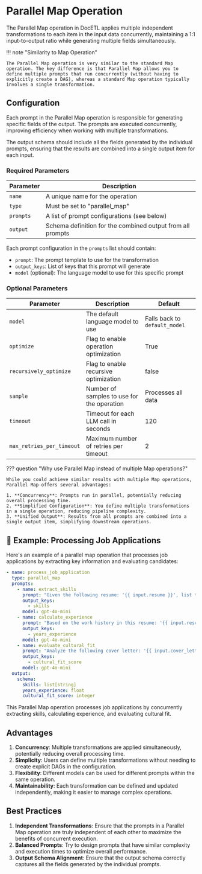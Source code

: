 # Parallel Map Operation

The Parallel Map operation in DocETL applies multiple independent transformations to each item in the input data concurrently, maintaining a 1:1 input-to-output ratio while generating multiple fields simultaneously.

!!! note "Similarity to Map Operation"

    The Parallel Map operation is very similar to the standard Map operation. The key difference is that Parallel Map allows you to define multiple prompts that run concurrently (without having to explicitly create a DAG), whereas a standard Map operation typically involves a single transformation.

## Configuration

Each prompt in the Parallel Map operation is responsible for generating specific fields of the output. The prompts are executed concurrently, improving efficiency when working with multiple transformations.

The output schema should include all the fields generated by the individual prompts, ensuring that the results are combined into a single output item for each input.

### Required Parameters

| Parameter | Description                                                |
| --------- | ---------------------------------------------------------- |
| `name`    | A unique name for the operation                            |
| `type`    | Must be set to "parallel_map"                              |
| `prompts` | A list of prompt configurations (see below)                |
| `output`  | Schema definition for the combined output from all prompts |

Each prompt configuration in the `prompts` list should contain:

- `prompt`: The prompt template to use for the transformation
- `output_keys`: List of keys that this prompt will generate
- `model` (optional): The language model to use for this specific prompt

### Optional Parameters

| Parameter                 | Description                                | Default                       |
| ------------------------- | ------------------------------------------ | ----------------------------- |
| `model`                   | The default language model to use          | Falls back to `default_model` |
| `optimize`                | Flag to enable operation optimization      | True                          |
| `recursively_optimize`    | Flag to enable recursive optimization      | false                         |
| `sample`             | Number of samples to use for the operation | Processes all data            |
| `timeout`                 | Timeout for each LLM call in seconds       | 120                           |
| `max_retries_per_timeout` | Maximum number of retries per timeout      | 2                             |

??? question "Why use Parallel Map instead of multiple Map operations?"

    While you could achieve similar results with multiple Map operations, Parallel Map offers several advantages:

    1. **Concurrency**: Prompts run in parallel, potentially reducing overall processing time.
    2. **Simplified Configuration**: You define multiple transformations in a single operation, reducing pipeline complexity.
    3. **Unified Output**: Results from all prompts are combined into a single output item, simplifying downstream operations.

## 🚀 Example: Processing Job Applications

Here's an example of a parallel map operation that processes job applications by extracting key information and evaluating candidates:

```yaml
- name: process_job_application
  type: parallel_map
  prompts:
    - name: extract_skills
      prompt: "Given the following resume: '{{ input.resume }}', list the top 5 relevant skills for a software engineering position."
      output_keys:
        - skills
      model: gpt-4o-mini
    - name: calculate_experience
      prompt: "Based on the work history in this resume: '{{ input.resume }}', calculate the total years of relevant experience for a software engineering role."
      output_keys:
        - years_experience
      model: gpt-4o-mini
    - name: evaluate_cultural_fit
      prompt: "Analyze the following cover letter: '{{ input.cover_letter }}'. Rate the candidate's potential cultural fit on a scale of 1-10, where 10 is the highest."
      output_keys:
        - cultural_fit_score
      model: gpt-4o-mini
  output:
    schema:
      skills: list[string]
      years_experience: float
      cultural_fit_score: integer
```

This Parallel Map operation processes job applications by concurrently extracting skills, calculating experience, and evaluating cultural fit.

## Advantages

1. **Concurrency**: Multiple transformations are applied simultaneously, potentially reducing overall processing time.
2. **Simplicity**: Users can define multiple transformations without needing to create explicit DAGs in the configuration.
3. **Flexibility**: Different models can be used for different prompts within the same operation.
4. **Maintainability**: Each transformation can be defined and updated independently, making it easier to manage complex operations.

## Best Practices

1. **Independent Transformations**: Ensure that the prompts in a Parallel Map operation are truly independent of each other to maximize the benefits of concurrent execution.
2. **Balanced Prompts**: Try to design prompts that have similar complexity and execution times to optimize overall performance.
3. **Output Schema Alignment**: Ensure that the output schema correctly captures all the fields generated by the individual prompts.
